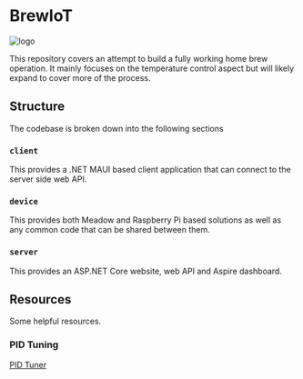 # BrewIoT

![logo](https://github.com/user-attachments/assets/9db04f21-6970-43cb-b957-a47754ca8aa9)

This repository covers an attempt to build a fully working home brew operation. It mainly focuses on the temperature control aspect but will likely expand to cover more of the process.

## Structure

The codebase is broken down into the following sections

### `client`

This provides a .NET MAUI based client application that can connect to the server side web API.

### `device`

This provides both Meadow and Raspberry Pi based solutions as well as any common code that can be shared between them.

### `server`

This provides an ASP.NET Core website, web API and Aspire dashboard.

## Resources

Some helpful resources.

### PID Tuning

[PID Tuner](https://pidtuner.github.io/#/)
